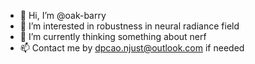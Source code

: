 - 👋 Hi, I’m @oak-barry
- 👀 I’m interested in robustness in neural radiance field
- 🌱 I’m currently thinking something about nerf
- 📫 Contact me by dpcao.njust@outlook.com if needed

<!---
oak-barry/oak-barry is a ✨ special ✨ repository because its `README.md` (this file) appears on your GitHub profile.
You can click the Preview link to take a look at your changes.
--->
